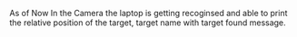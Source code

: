 As of Now In the Camera the laptop is getting recoginsed and able to print the relative position of the target, target name with target found message. 

